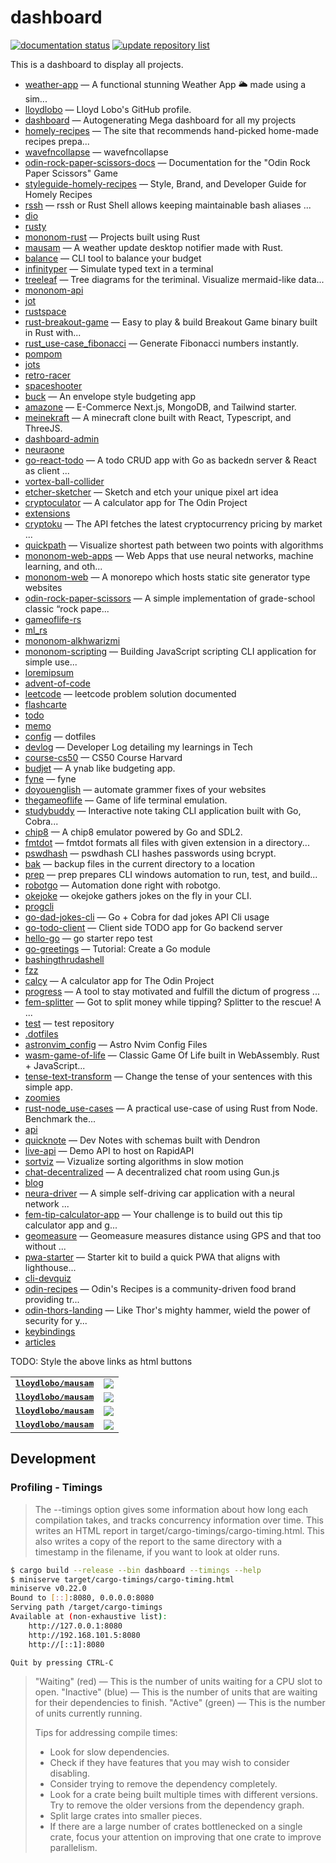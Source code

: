 # dashboard

[![documentation status](https://github.com/lloydlobo/dashboard/actions/workflows/rustdoc.yml/badge.svg)](https://github.com/lloydlobo/dashboard/actions/workflows/rustdoc.yml)
[![update repository list](https://github.com/lloydlobo/dashboard/actions/workflows/update_gh_repo.yml/badge.svg)](https://github.com/lloydlobo/dashboard/actions/workflows/update_gh_repo.yml)

This is a dashboard to display all projects.

<!--START_SECTION:tag_1-->
* [weather-app](https://github.com/lloydlobo/weather-app) — A functional stunning Weather App 🌥️   made using a sim...
* [lloydlobo](https://github.com/lloydlobo/lloydlobo) — Lloyd Lobo's GitHub profile.
* [dashboard](https://github.com/lloydlobo/dashboard) — Autogenerating Mega dashboard for all my projects
* [homely-recipes](https://github.com/lloydlobo/homely-recipes) — The site that recommends hand-picked home-made recipes prepa...
* [wavefncollapse](https://github.com/lloydlobo/wavefncollapse) — wavefncollapse
* [odin-rock-paper-scissors-docs](https://github.com/lloydlobo/odin-rock-paper-scissors-docs) — Documentation for the "Odin Rock Paper Scissors" Game
* [styleguide-homely-recipes](https://github.com/lloydlobo/styleguide-homely-recipes) — Style, Brand, and Developer Guide for Homely Recipes
* [rssh](https://github.com/lloydlobo/rssh) — rssh or Rust Shell allows keeping maintainable bash aliases ...
* [dio](https://github.com/lloydlobo/dio)
* [rusty](https://github.com/lloydlobo/rusty)
* [mononom-rust](https://github.com/lloydlobo/mononom-rust) — Projects built using Rust
* [mausam](https://github.com/lloydlobo/mausam) — A weather update desktop notifier made with Rust.
* [balance](https://github.com/lloydlobo/balance) — CLI tool to balance your budget
* [infinityper](https://github.com/lloydlobo/infinityper) — Simulate typed text in a terminal
* [treeleaf](https://github.com/lloydlobo/treeleaf) — Tree diagrams for the teriminal. Visualize mermaid-like data...
* [mononom-api](https://github.com/lloydlobo/mononom-api)
* [jot](https://github.com/lloydlobo/jot)
* [rustspace](https://github.com/lloydlobo/rustspace)
* [rust-breakout-game](https://github.com/lloydlobo/rust-breakout-game) — Easy to play & build Breakout Game binary built in Rust with...
* [rust_use-case_fibonacci](https://github.com/lloydlobo/rust_use-case_fibonacci) — Generate Fibonacci numbers instantly.
* [pompom](https://github.com/lloydlobo/pompom)
* [jots](https://github.com/lloydlobo/jots)
* [retro-racer](https://github.com/lloydlobo/retro-racer)
* [spaceshooter](https://github.com/lloydlobo/spaceshooter)
* [buck](https://github.com/lloydlobo/buck) — An envelope style budgeting app
* [amazone](https://github.com/lloydlobo/amazone) — E-Commerce Next.js, MongoDB, and Tailwind starter.
* [meinekraft](https://github.com/lloydlobo/meinekraft) — A minecraft clone built with React, Typescript, and ThreeJS.
* [dashboard-admin](https://github.com/lloydlobo/dashboard-admin)
* [neuraone](https://github.com/lloydlobo/neuraone)
* [go-react-todo](https://github.com/lloydlobo/go-react-todo) — A todo CRUD app with Go as backedn server & React as client ...
* [vortex-ball-collider](https://github.com/lloydlobo/vortex-ball-collider)
* [etcher-sketcher](https://github.com/lloydlobo/etcher-sketcher) — Sketch and etch your unique pixel art idea
* [cryptoculator](https://github.com/lloydlobo/cryptoculator) — A calculator app for The Odin Project
* [extensions](https://github.com/lloydlobo/extensions)
* [cryptoku](https://github.com/lloydlobo/cryptoku) — The API fetches the latest cryptocurrency pricing by market ...
* [quickpath](https://github.com/lloydlobo/quickpath) — Visualize shortest path between two points with algorithms
* [mononom-web-apps](https://github.com/lloydlobo/mononom-web-apps) — Web Apps that use neural networks, machine learning, and oth...
* [mononom-web](https://github.com/lloydlobo/mononom-web) — A monorepo which hosts static site generator type websites
* [odin-rock-paper-scissors](https://github.com/lloydlobo/odin-rock-paper-scissors) — A simple implementation of grade-school classic “rock pape...
* [gameoflife-rs](https://github.com/lloydlobo/gameoflife-rs)
* [ml_rs](https://github.com/lloydlobo/ml_rs)
* [mononom-alkhwarizmi](https://github.com/lloydlobo/mononom-alkhwarizmi)
* [mononom-scripting](https://github.com/lloydlobo/mononom-scripting) — Building JavaScript scripting CLI application for simple use...
* [loremipsum](https://github.com/lloydlobo/loremipsum)
* [advent-of-code](https://github.com/lloydlobo/advent-of-code)
* [leetcode](https://github.com/lloydlobo/leetcode) — leetcode problem solution documented
* [flashcarte](https://github.com/lloydlobo/flashcarte)
* [todo](https://github.com/lloydlobo/todo)
* [memo](https://github.com/lloydlobo/memo)
* [config](https://github.com/lloydlobo/config) — dotfiles
* [devlog](https://github.com/lloydlobo/devlog) — Developer Log detailing my learnings in Tech
* [course-cs50](https://github.com/lloydlobo/course-cs50) — CS50 Course Harvard
* [budjet](https://github.com/lloydlobo/budjet) — A ynab like budgeting app.
* [fyne](https://github.com/lloydlobo/fyne) — fyne
* [doyouenglish](https://github.com/lloydlobo/doyouenglish) — automate grammer fixes of your websites
* [thegameoflife](https://github.com/lloydlobo/thegameoflife) — Game of life terminal emulation.
* [studybuddy](https://github.com/lloydlobo/studybuddy) — Interactive note taking CLI application built with Go, Cobra...
* [chip8](https://github.com/lloydlobo/chip8) — A chip8 emulator powered by Go and SDL2.
* [fmtdot](https://github.com/lloydlobo/fmtdot) — fmtdot formats all files with given extension in a directory...
* [pswdhash](https://github.com/lloydlobo/pswdhash) — pswdhash CLI hashes passwords using bcrypt.
* [bak](https://github.com/lloydlobo/bak) — backup files in the current directory to a location
* [prep](https://github.com/lloydlobo/prep) — prep prepares CLI windows automation to run, test, and build...
* [robotgo](https://github.com/lloydlobo/robotgo) — Automation done right with robotgo.
* [okejoke](https://github.com/lloydlobo/okejoke) — okejoke gathers jokes on the fly in your CLI.
* [progcli](https://github.com/lloydlobo/progcli)
* [go-dad-jokes-cli](https://github.com/lloydlobo/go-dad-jokes-cli) — Go + Cobra for dad jokes API Cli usage
* [go-todo-client](https://github.com/lloydlobo/go-todo-client) — Client side TODO app for Go backend server
* [hello-go](https://github.com/lloydlobo/hello-go) — go starter repo test
* [go-greetings](https://github.com/lloydlobo/go-greetings) — Tutorial: Create a Go module
* [bashingthrudashell](https://github.com/lloydlobo/bashingthrudashell)
* [fzz](https://github.com/lloydlobo/fzz)
* [calcy](https://github.com/lloydlobo/calcy) — A calculator app for The Odin Project
* [progress](https://github.com/lloydlobo/progress) — A tool to stay motivated and fulfill the dictum of progress ...
* [fem-splitter](https://github.com/lloydlobo/fem-splitter) — Got to split money while tipping? Splitter to the rescue! A ...
* [test](https://github.com/lloydlobo/test) — test repository
* [.dotfiles](https://github.com/lloydlobo/.dotfiles)
* [astronvim_config](https://github.com/lloydlobo/astronvim_config) — Astro Nvim Config Files
* [wasm-game-of-life](https://github.com/lloydlobo/wasm-game-of-life) — Classic Game Of Life built in WebAssembly. Rust + JavaScript...
* [tense-text-transform](https://github.com/lloydlobo/tense-text-transform) — Change the tense of your sentences with this simple app.
* [zoomies](https://github.com/lloydlobo/zoomies)
* [rust-node_use-cases](https://github.com/lloydlobo/rust-node_use-cases) — A practical use-case of using Rust from Node.  Benchmark the...
* [api](https://github.com/lloydlobo/api)
* [quicknote](https://github.com/lloydlobo/quicknote) — Dev Notes with schemas built with Dendron
* [live-api](https://github.com/lloydlobo/live-api) — Demo API to host on RapidAPI
* [sortviz](https://github.com/lloydlobo/sortviz) — Vizualize sorting algorithms in slow motion
* [chat-decentralized](https://github.com/lloydlobo/chat-decentralized) — A decentralized chat room using Gun.js
* [blog](https://github.com/lloydlobo/blog)
* [neura-driver](https://github.com/lloydlobo/neura-driver) — A simple self-driving car application with a neural network ...
* [fem-tip-calculator-app](https://github.com/lloydlobo/fem-tip-calculator-app) — Your challenge is to build out this tip calculator app and g...
* [geomeasure](https://github.com/lloydlobo/geomeasure) — Geomeasure measures distance using GPS and that too without ...
* [pwa-starter](https://github.com/lloydlobo/pwa-starter) — Starter kit to build a quick PWA that aligns with lighthouse...
* [cli-devquiz](https://github.com/lloydlobo/cli-devquiz)
* [odin-recipes](https://github.com/lloydlobo/odin-recipes) — Odin's Recipes is a community-driven food brand providing tr...
* [odin-thors-landing](https://github.com/lloydlobo/odin-thors-landing) — Like Thor's mighty hammer, wield the power of security for y...
* [keybindings](https://github.com/lloydlobo/keybindings)
* [articles](https://github.com/lloydlobo/articles)
<!--END_SECTION:tag_1-->

TODO: Style the above links as html buttons

<table>
<tr>
  <td><kbd><b><a href="https://github.com/lloydlobo/mausam">lloydlobo/mausam</a></b></kbd></td>
  <td><a href="https://github.com/lloydlobo/mausam/actions?query=branch%3Amaster"><img src="https://img.shields.io/github/actions/workflow/status/lloydlobo/mausam/CICD.yml?branch=master&style=for-the-badge"></a></td>
</tr>
<tr>
  <td><kbd><b><a href="https://github.com/lloydlobo/mausam">lloydlobo/mausam</a></b></kbd></td>
  <td><a href="https://github.com/lloydlobo/mausam/actions?query=branch%3Amaster"><img src="https://img.shields.io/github/actions/workflow/status/lloydlobo/mausam/ci.yml?branch=master&style=for-the-badge"></a></td>
</tr>
<tr>
  <td><kbd><b><a href="https://github.com/lloydlobo/mausam">lloydlobo/mausam</a></b></kbd></td>
  <td><a href="https://github.com/lloydlobo/mausam/actions?query=branch%3Amaster"><img src="https://img.shields.io/github/actions/workflow/status/lloydlobo/mausam/ci.yml?branch=master&style=for-the-badge"></a></td>
</tr>
<tr>
  <td><kbd><b><a href="https://github.com/lloydlobo/mausam">lloydlobo/mausam</a></b></kbd></td>
  <td><a href="https://github.com/lloydlobo/mausam/actions?query=branch%3Amaster"><img src="https://img.shields.io/github/actions/workflow/status/lloydlobo/mausam/ci.yml?branch=master&style=for-the-badge"></a></td>
</tr>
</table>

## Development

### Profiling - Timings

> The --timings option gives some information about how long each compilation takes, and tracks concurrency information over time.
> This writes an HTML report in target/cargo-timings/cargo-timing.html. This also writes a copy of the report to the same directory with a timestamp in the filename, if you want to look at older runs.

```sh
$ cargo build --release --bin dashboard --timings --help
$ miniserve target/cargo-timings/cargo-timing.html
miniserve v0.22.0
Bound to [::]:8080, 0.0.0.0:8080
Serving path /target/cargo-timings
Available at (non-exhaustive list):
    http://127.0.0.1:8080
    http://192.168.101.5:8080
    http://[::1]:8080

Quit by pressing CTRL-C
```

> "Waiting" (red) — This is the number of units waiting for a CPU slot to open.
> "Inactive" (blue) — This is the number of units that are waiting for their dependencies to finish.
> "Active" (green) — This is the number of units currently running.
>
> Tips for addressing compile times:
>
> - Look for slow dependencies.
> - Check if they have features that you may wish to consider disabling.
> - Consider trying to remove the dependency completely.
> - Look for a crate being built multiple times with different versions. Try to remove the older versions from the dependency graph.
> - Split large crates into smaller pieces.
> - If there are a large number of crates bottlenecked on a single crate, focus your attention on improving that one crate to improve parallelism.
